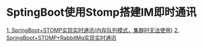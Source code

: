 # SptingBoot使用Stomp搭建IM即时通讯
[1. SpringBoot+STOMP实现实时通讯(内存队列模式，集群时无法使用)](https://github.com/lk6678979/im/blob/master/boot-stomp/SpringBootSTOMP.md) 
[2. SpringBoot+STOMP+RabbitMq实现实时通讯](https://github.com/lk6678979/im/blob/master/boot-stomp/RabbitMq.md)   
